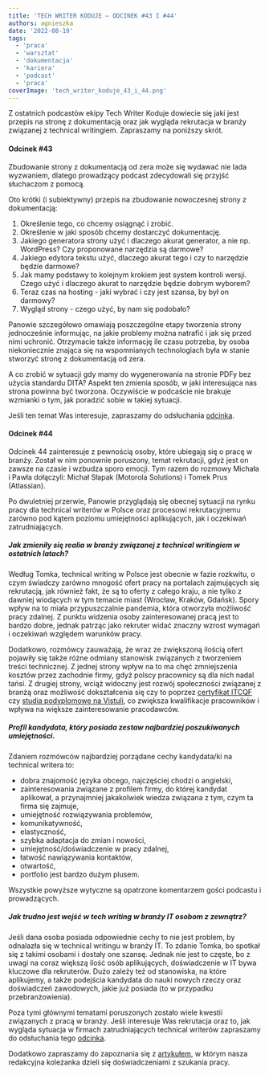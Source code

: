 ```yaml
---
title: 'TECH WRITER KODUJE – ODCINEK #43 I #44'
authors: agnieszka
date: '2022-08-19'
tags:
  - 'praca'
  - 'warsztat'
  - 'dokumentacja'
  - 'kariera'
  - 'podcast'
  - 'praca'
coverImage: 'tech_writer_koduje_43_i_44.png'
---
```


Z ostatnich podcastów ekipy Tech Writer Koduje dowiecie się jaki jest przepis na
stronę z dokumentacją oraz jak wygląda rekrutacja w branży związanej z technical
writingiem. Zapraszamy na poniższy skrót.

<!--truncate-->

#### Odcinek #43

Zbudowanie strony z dokumentacją od zera może się wydawać nie lada wyzwaniem,
dlatego prowadzący podcast zdecydowali się przyjść słuchaczom z pomocą.

Oto krótki (i subiektywny) przepis na zbudowanie nowoczesnej strony z
dokumentacją:

1. Określenie tego, co chcemy osiągnąć i zrobić.
2. Określenie w jaki sposób chcemy dostarczyć dokumentację.
3. Jakiego generatora strony użyć i dlaczego akurat generator, a nie np.
   WordPress? Czy proponowane narzędzia są darmowe?
4. Jakiego edytora tekstu użyć, dlaczego akurat tego i czy to narzędzie będzie
   darmowe?
5. Jak mamy podstawy to kolejnym krokiem jest system kontroli wersji. Czego użyć
   i dlaczego akurat to narzędzie będzie dobrym wyborem?
6. Teraz czas na hosting - jaki wybrać i czy jest szansa, by był on darmowy?
7. Wygląd strony - czego użyć, by nam się podobało?

Panowie szczegółowo omawiają poszczególne etapy tworzenia strony jednocześnie
informując, na jakie problemy można natrafić i jak się przed nimi uchronić.
Otrzymacie także informację ile czasu potrzeba, by osoba niekoniecznie znająca
się na wspomnianych technologiach była w stanie stworzyć stronę z dokumentacją
od zera.

A co zrobić w sytuacji gdy mamy do wygenerowania na stronie PDFy bez użycia
standardu DITA? Aspekt ten zmienia sposób, w jaki interesująca nas strona
powinna być tworzona. Oczywiście w podcaście nie brakuje wzmianki o tym, jak
poradzić sobie w takiej sytuacji.

Jeśli ten temat Was interesuje, zapraszamy do odsłuchania
[odcinka](https://techwriterkoduje.pl/blog/2022/07/16/tech-writer-buduje-strone-z-dokumentacja).

#### Odcinek #44

Odcinek 44 zainteresuje z pewnością osoby, które ubiegają się o pracę w branży.
Został w nim ponownie poruszony, temat rekrutacji, gdyż jest on zawsze na czasie
i wzbudza sporo emocji. Tym razem do rozmowy Michała i Pawła dołączyli: Michał
Słapak (Motorola Solutions) i Tomek Prus (Atlassian).

Po dwuletniej przerwie, Panowie przyglądają się obecnej sytuacji na rynku pracy
dla technical writerów w Polsce oraz procesowi rekrutacyjnemu zarówno pod kątem
poziomu umiejętności aplikujących, jak i oczekiwań zatrudniających.

##### Jak zmieniły się realia w branży związanej z technical writingiem w ostatnich latach?

Według Tomka, technical writing w Polsce jest obecnie w fazie rozkwitu, o czym
świadczy zarówno mnogość ofert pracy na portalach zajmujących się rekrutacją,
jak również fakt, że są to oferty z całego kraju, a nie tylko z dawniej
wiodących w tym temacie miast (Wrocław, Kraków, Gdańsk). Spory wpływ na to miała
przypuszczalnie pandemia, która otworzyła możliwość pracy zdalnej. Z punktu
widzenia osoby zainteresowanej pracą jest to bardzo dobre, jednak patrząc jako
rekruter widać znaczny wzrost wymagań i oczekiwań względem warunków pracy.

Dodatkowo, rozmówcy zauważają, że wraz ze zwiększoną ilością ofert pojawiły się
także różne odmiany stanowisk związanych z tworzeniem treści technicznej. Z
jednej strony wpływ na to ma chęć zmniejszenia kosztów przez zachodnie firmy,
gdyż polscy pracownicy są dla nich nadal tańsi. Z drugiej strony, wciąż widoczny
jest rozwój społeczności związanej z branżą oraz możliwość dokształcenia się czy
to poprzez [certyfikat ITCQF](https://itcqf.org/) czy
[studia podyplomowe na Vistuli](https://www.vistula.edu.pl/kierunki-studiow/kontynuacja-edukacji/studia-podyplomowe/informatyka/komunikacja-techniczna),
co zwiększa kwalifikacje pracowników i wpływa na większe zainteresowanie
pracodawców.

##### Profil kandydata, który posiada zestaw najbardziej poszukiwanych umiejętności.

Zdaniem rozmówców najbardziej porządane cechy kandydata/ki na technical writera
to:

- dobra znajomość języka obcego, najczęściej chodzi o angielski,
- zainteresowania związane z profilem firmy, do której kandydat aplikował, a
  przynajmniej jakakolwiek wiedza związana z tym, czym ta firma się zajmuje,
- umiejętność rozwiązywania problemów,
- komunikatywność,
- elastyczność,
- szybka adaptacja do zmian i nowości,
- umiejętność/doświadczenie w pracy zdalnej,
- łatwość nawiązywania kontaktów,
- otwartość,
- portfolio jest bardzo dużym plusem.

Wszystkie powyższe wytyczne są opatrzone komentarzem gości podcastu i
prowadzących.

##### Jak trudno jest wejść w tech writing w branży IT osobom z zewnątrz?

Jeśli dana osoba posiada odpowiednie cechy to nie jest problem, by odnalazła się
w technical writingu w branży IT. To zdanie Tomka, bo spotkał się z takimi
osobami i dostały one szansę. Jednak nie jest to częste, bo z uwagi na coraz
większą ilość osób aplikujących, doświadczenie w IT bywa kluczowe dla
rekruterów. Dużo zależy też od stanowiska, na które aplikujemy, a także
podejścia kandydata do nauki nowych rzeczy oraz doświadczeń zawodowych, jakie
już posiada (to w przypadku przebranżowienia).

Poza tymi głównymi tematami poruszonych zostało wiele kwestii związanych z pracą
w branży. Jeśli interesuje Was rekrutacja oraz to, jak wygląda sytuacja w
firmach zatrudniających technical writerów zapraszamy do odsłuchania tego
[odcinka](https://techwriterkoduje.pl/blog/2022/08/01/rekrutacja-tech-writerow).

Dodatkowo zapraszamy do zapoznania się z
[artykułem](../techwriter-szuka-pierwszej-pracy/index.md), w którym nasza
redakcyjna koleżanka dzieli się doświadczeniami z szukania pracy.
